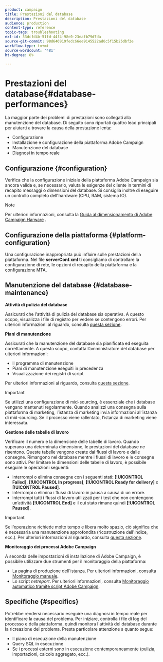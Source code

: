 ```yaml
---
product: campaign
title: Prestazioni del database
description: Prestazioni del database
audience: production
content-type: reference
topic-tags: troubleshooting
exl-id: 33dcfd4b-51fd-44f4-98e0-23eafb79d7da
source-git-commit: 98d646919fedc66ee9145522ad0c5f15b25dbf2e
workflow-type: tm+mt
source-wordcount: '481'
ht-degree: 8%

---
```


# Prestazioni del database{#database-performances}

La maggior parte dei problemi di prestazioni sono collegati alla manutenzione del database. Di seguito sono riportati quattro lead principali per aiutarti a trovare la causa della prestazione lenta:

* Configurazione
* Installazione e configurazione della piattaforma Adobe Campaign
* Manutenzione del database
* Diagnosi in tempo reale

## Configurazione {#configuration}

Verifica che la configurazione iniziale della piattaforma Adobe Campaign sia ancora valida e, se necessario, valuta le esigenze del cliente in termini di recapito messaggi o dimensioni del database. Si consiglia inoltre di eseguire un controllo completo dell&#39;hardware (CPU, RAM, sistema IO).

>[!NOTE]
>
>Per ulteriori informazioni, consulta la [Guida al dimensionamento di Adobe Campaign Harware](https://helpx.adobe.com/it/campaign/kb/hardware-sizing-guide.html) .

## Configurazione della piattaforma {#platform-configuration}

Una configurazione inappropriata può influire sulle prestazioni della piattaforma. Nel file **serverConf.xml** ti consigliamo di controllare la configurazione di rete, le opzioni di recapito della piattaforma e la configurazione MTA.

## Manutenzione del database {#database-maintenance}

**Attività di pulizia del database**

Assicurati che l&#39;attività di pulizia del database sia operativa. A questo scopo, visualizza i file di registro per vedere se contengono errori. Per ulteriori informazioni al riguardo, consulta [questa sezione](../../production/using/database-cleanup-workflow.md).

**Piani di manutenzione**

Assicurati che la manutenzione del database sia pianificata ed eseguita correttamente. A questo scopo, contatta l’amministratore del database per ulteriori informazioni:

* Il programma di manutenzione
* Piani di manutenzione eseguiti in precedenza
* Visualizzazione dei registri di script

Per ulteriori informazioni al riguardo, consulta [questa sezione](../../production/using/recommendations.md).

>[!IMPORTANT]
>
>Se utilizzi una configurazione di mid-sourcing, è essenziale che i database vengano mantenuti regolarmente. Quando analizzi una consegna sulla piattaforma di marketing, l’istanza di marketing invia informazioni all’istanza di mid-sourcing. Se il processo viene rallentato, l’istanza di marketing viene interessata.

**Gestione delle tabelle di lavoro**

Verificare il numero e la dimensione delle tabelle di lavoro. Quando superano una determinata dimensione, le prestazioni del database ne risentono. Queste tabelle vengono create dai flussi di lavoro e dalle consegne. Rimangono nel database mentre i flussi di lavoro e le consegne sono attivi. Per limitare le dimensioni delle tabelle di lavoro, è possibile eseguire le operazioni seguenti:

* Interrompi o elimina consegne con i seguenti stati: **[!UICONTROL Failed]**, **[!UICONTROL In progress]**, **[!UICONTROL Ready for delivery]** o **[!UICONTROL Paused]**.
* Interrompi o elimina i flussi di lavoro in pausa a causa di un errore.
* Interrompi tutti i flussi di lavoro utilizzati per i test che non contengono un’attività **[!UICONTROL End]** e il cui stato rimane quindi **[!UICONTROL Paused]**.

>[!IMPORTANT]
>
>Se l&#39;operazione richiede molto tempo e libera molto spazio, ciò significa che è necessaria una manutenzione approfondita (ricostruzione dell&#39;indice, ecc.). Per ulteriori informazioni al riguardo, consulta [questa sezione](../../production/using/recommendations.md).

**Monitoraggio dei processi Adobe Campaign**

A seconda delle impostazioni di installazione di Adobe Campaign, è possibile utilizzare due strumenti per il monitoraggio della piattaforma:

* La pagina di produzione dell&#39;istanza. Per ulteriori informazioni, consulta [Monitoraggio manuale](../../production/using/monitoring-processes.md#manual-monitoring).
* Lo script *netreport*. Per ulteriori informazioni, consulta [Monitoraggio automatico tramite script Adobe Campaign](../../production/using/monitoring-processes.md#automatic-monitoring-via-adobe-campaign-scripts).

## Specifiche {#specifics}

Potrebbe rendersi necessario eseguire una diagnosi in tempo reale per identificare la causa del problema. Per iniziare, controlla i file di log del processo e della piattaforma, quindi monitora l&#39;attività del database durante la ricreazione del problema. Presta particolare attenzione a quanto segue:

* Il piano di esecuzione della manutenzione
* Query SQL in esecuzione
* Se i processi esterni sono in esecuzione contemporaneamente (pulizia, importazioni, calcolo aggregato, ecc.).
